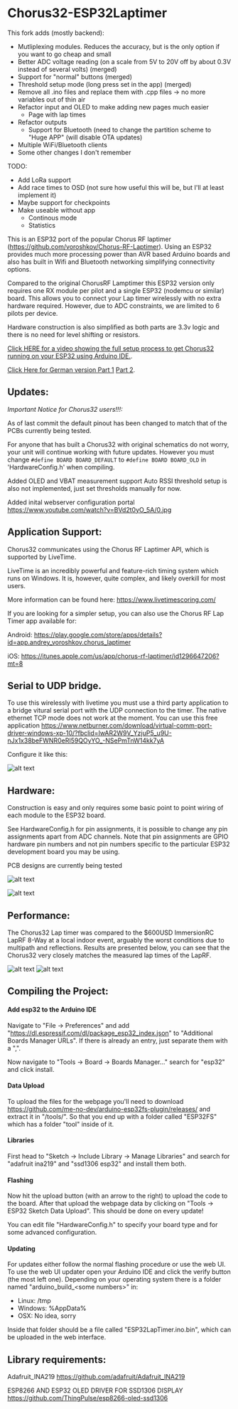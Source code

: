 # Chorus32-ESP32Laptimer

This fork adds (mostly backend):
 * Mutliplexing modules. Reduces the accuracy, but is the only option if you want to go cheap and small
 * Better ADC voltage reading (on a scale from 5V to 20V off by about 0.3V instead of several volts) (merged)
 * Support for "normal" buttons (merged)
 * Threshold setup mode (long press set in the app) (merged)
 * Remove all .ino files and replace them with .cpp files -> no more variables out of thin air
 * Refactor input and OLED to make adding new pages much easier
   * Page with lap times
 * Refactor outputs
   * Support for Bluetooth (need to change the partition scheme to "Huge APP" (will disable OTA updates)
 * Multiple WiFi/Bluetooth clients
 * Some other changes I don't remember

TODO:
 * Add LoRa support
 * Add race times to OSD (not sure how useful this will be, but I'll at least implement it)
 * Maybe support for checkpoints
 * Make useable without app
   * Continous mode
   * Statistics

This is an ESP32 port of the popular Chorus RF laptimer (https://github.com/voroshkov/Chorus-RF-Laptimer). Using an ESP32 provides much more processing power than AVR based Arduino boards and also has built in Wifi and Bluetooth networking simplifying connectivity options.

Compared to the original ChorusRF Lamptimer this ESP32 version only requires one RX module per pilot and a single ESP32 (nodemcu or similar) board. This allows you to connect your Lap timer wirelessly with no extra hardware required. However, due to ADC constraints, we are limited to 6 pilots per device. 

Hardware construction is also simplified as both parts are 3.3v logic and there is no need for level shifting or resistors.  

[Click HERE for a video showing the full setup process to get Chorus32 running on your ESP32 using Arduino IDE.](https://www.youtube.com/watch?v=ip2HUVk_lMs). 

[Click Here for German version Part 1](https://www.youtube.com/watch?v=z8xTfuLECME) [Part 2](https://www.youtube.com/watch?v=7wl0CgA8YnM).

Updates:
-----
*Important Notice for Chorus32 users!!!:*

As of last commit the default pinout has been changed to match that of the PCBs currently being tested.

For anyone that has built a Chorus32 with original schematics do not worry, your unit will continue working with future updates. However you must change `#define BOARD BOARD_DEFAULT` to `#define BOARD BOARD_OLD` in 'HardwareConfig.h' when compiling.

Added OLED and VBAT measurement support
Auto RSSI threshold setup is also not implemented, just set thresholds manually for now.

Added inital webserver configuration portal
https://www.youtube.com/watch?v=BVd2t0yO_5A/0.jpg

Application Support:
-----
Chorus32 communicates using the Chorus RF Laptimer API, which is supported by LiveTime.

LiveTime is an incredibly powerful and feature-rich timing system which runs on Windows. It is, however, quite complex, and likely overkill for most users. 

More information can be found here: https://www.livetimescoring.com/ 

If you are looking for a simpler setup, you can also use the Chorus RF Lap Timer app available for:

Android: https://play.google.com/store/apps/details?id=app.andrey_voroshkov.chorus_laptimer

iOS: https://itunes.apple.com/us/app/chorus-rf-laptimer/id1296647206?mt=8

Serial to UDP bridge. 
-----

To use this wirelessly with livetime you must use a third party application to a bridge vitural serial port with the UDP connection to the timer. The native ethernet TCP mode does not work at the moment. You can use this free application https://www.netburner.com/download/virtual-comm-port-driver-windows-xp-10/?fbclid=IwAR2W9V_YzjuP5_u9U-nJx1x38beFWNR0eRI59QOyYO_-NSePmTnW14kk7yA

Configure it like this:

![alt text](img/vcommport.png)

Hardware:
-----
Construction is easy and only requires some basic point to point wiring of each module to the ESP32 board.

See HardwareConfig.h for pin assignments, it is possible to change any pin assignments apart from ADC channels. Note that pin assignments are GPIO hardware pin numbers and not pin numbers specific to the particular ESP32 development board you may be using. 

PCB designs are currently being tested

![alt text](img/PCBv1.jpg)

![alt text](pcb/JyeSmith/PCBV2/Schematic_V2.png)

Performance:
-----
The Chorus32 Lap timer was compared to the $600USD ImmersionRC LapRF 8-Way at a local indoor event, arguably the worst conditions due to multipath and reflections. Results are presented below, you can see that the Chorus32 very closely matches the measured lap times of the LapRF.

![alt text](img/Comparison1.png)
![alt text](img/Comparison2.png)

## Compiling the Project:

#### Add esp32 to the Arduino IDE

Navigate to "File -> Preferences" and add "https://dl.espressif.com/dl/package_esp32_index.json" to "Additional Boards Manager URLs". If there is already an entry, just separate them with a ",".

Now navigate to "Tools -> Board -> Boards Manager..." search for "esp32" and click install.

#### Data Upload

To upload the files for the webpage you'll need to download https://github.com/me-no-dev/arduino-esp32fs-plugin/releases/ and extract it in "<Your Arduino install folder>/tools/". So that you end up with a folder called "ESP32FS" which has a folder "tool" inside of it.

#### Libraries

First head to "Sketch -> Include Library -> Manage Libraries" and search for "adafruit ina219" and "ssd1306 esp32" and install them both.

#### Flashing
Now hit the upload button (with an arrow to the right) to upload the code to the board. After that upload the webpage data by clicking on "Tools -> ESP32 Sketch Data Upload". This should be done on every update!

You can edit file "HardwareConfig.h" to specify your board type and for some advanced configuration.

#### Updating

For updates either follow the normal flashing procedure or use the web UI.
To use the web UI updater open your Arduino IDE and click the verify button (the most left one).
Depending on your operating system there is a folder named "arduino_build_\<some numbers\>" in:
  - Linux: /tmp
  - Windows: %AppData%
  - OSX: No idea, sorry
  
Inside that folder should be a file called "ESP32LapTimer.ino.bin", which can be uploaded in the web interface.


Library requirements:
-----
Adafruit_INA219 https://github.com/adafruit/Adafruit_INA219

ESP8266 AND ESP32 OLED DRIVER FOR SSD1306 DISPLAY https://github.com/ThingPulse/esp8266-oled-ssd1306

